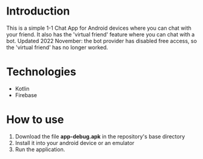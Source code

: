 # Introduction
This is a simple 1-1 Chat App for Android devices where you can chat with your friend.
It also has the 'virtual friend' feature where you can chat with a bot.
Updated 2022 November: the bot provider has disabled free access, so the 'virtual friend' has no longer worked.

# Technologies
- Kotlin
- Firebase

# How to use
1. Download the file **app-debug.apk** in the repository's base directory
2. Install it into your android device or an emulator
3. Run the application.

